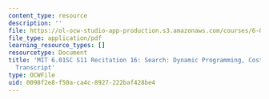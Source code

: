 ```yaml
---
content_type: resource
description: ''
file: https://ol-ocw-studio-app-production.s3.amazonaws.com/courses/6-01sc-introduction-to-electrical-engineering-and-computer-science-i-spring-2011/0098f2e8f50aca4c8927222baf428be4_MIT6_01SC_rec16_300k.pdf
file_type: application/pdf
learning_resource_types: []
resourcetype: Document
title: 'MIT 6.01SC S11 Recitation 16: Search: Dynamic Programming, Costs and Heuristics
  Transcript'
type: OCWFile
uid: 0098f2e8-f50a-ca4c-8927-222baf428be4
---
```


